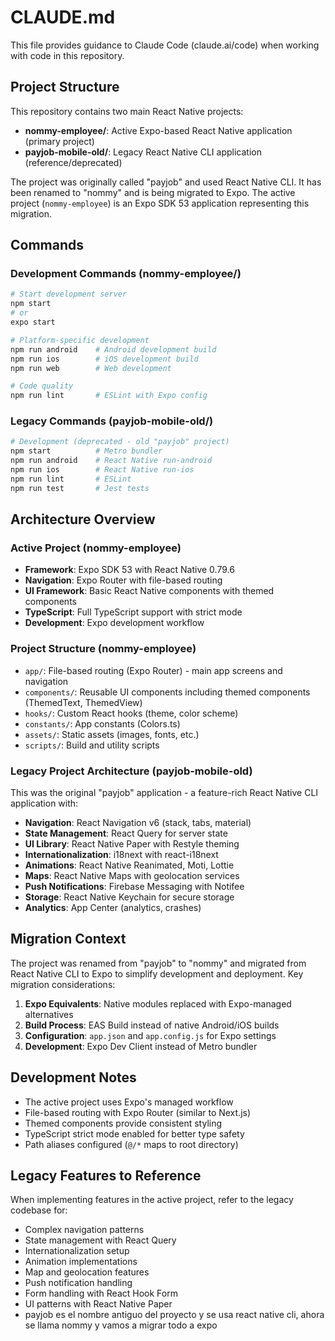 # CLAUDE.md

This file provides guidance to Claude Code (claude.ai/code) when working with code in this repository.

## Project Structure

This repository contains two main React Native projects:

- **nommy-employee/**: Active Expo-based React Native application (primary project)
- **payjob-mobile-old/**: Legacy React Native CLI application (reference/deprecated)

The project was originally called "payjob" and used React Native CLI. It has been renamed to "nommy" and is being migrated to Expo. The active project (`nommy-employee`) is an Expo SDK 53 application representing this migration.

## Commands

### Development Commands (nommy-employee/)
```bash
# Start development server
npm start
# or
expo start

# Platform-specific development
npm run android    # Android development build  
npm run ios        # iOS development build
npm run web        # Web development

# Code quality
npm run lint       # ESLint with Expo config
```

### Legacy Commands (payjob-mobile-old/)
```bash
# Development (deprecated - old "payjob" project)
npm start          # Metro bundler
npm run android    # React Native run-android
npm run ios        # React Native run-ios
npm run lint       # ESLint
npm run test       # Jest tests
```

## Architecture Overview

### Active Project (nommy-employee)
- **Framework**: Expo SDK 53 with React Native 0.79.6
- **Navigation**: Expo Router with file-based routing
- **UI Framework**: Basic React Native components with themed components
- **TypeScript**: Full TypeScript support with strict mode
- **Development**: Expo development workflow

### Project Structure (nommy-employee)
- `app/`: File-based routing (Expo Router) - main app screens and navigation
- `components/`: Reusable UI components including themed components (ThemedText, ThemedView)
- `hooks/`: Custom React hooks (theme, color scheme)
- `constants/`: App constants (Colors.ts)
- `assets/`: Static assets (images, fonts, etc.)
- `scripts/`: Build and utility scripts

### Legacy Project Architecture (payjob-mobile-old)
This was the original "payjob" application - a feature-rich React Native CLI application with:
- **Navigation**: React Navigation v6 (stack, tabs, material)
- **State Management**: React Query for server state
- **UI Library**: React Native Paper with Restyle theming
- **Internationalization**: i18next with react-i18next
- **Animations**: React Native Reanimated, Moti, Lottie
- **Maps**: React Native Maps with geolocation services
- **Push Notifications**: Firebase Messaging with Notifee
- **Storage**: React Native Keychain for secure storage
- **Analytics**: App Center (analytics, crashes)

## Migration Context

The project was renamed from "payjob" to "nommy" and migrated from React Native CLI to Expo to simplify development and deployment. Key migration considerations:

1. **Expo Equivalents**: Native modules replaced with Expo-managed alternatives
2. **Build Process**: EAS Build instead of native Android/iOS builds
3. **Configuration**: `app.json` and `app.config.js` for Expo settings
4. **Development**: Expo Dev Client instead of Metro bundler

## Development Notes

- The active project uses Expo's managed workflow
- File-based routing with Expo Router (similar to Next.js)
- Themed components provide consistent styling
- TypeScript strict mode enabled for better type safety
- Path aliases configured (`@/*` maps to root directory)

## Legacy Features to Reference

When implementing features in the active project, refer to the legacy codebase for:
- Complex navigation patterns
- State management with React Query
- Internationalization setup
- Animation implementations
- Map and geolocation features
- Push notification handling
- Form handling with React Hook Form
- UI patterns with React Native Paper
- payjob es el nombre antiguo del proyecto y se usa react native cli, ahora se llama nommy y vamos a migrar todo a expo